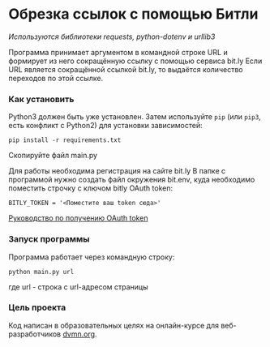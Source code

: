# Обрезка ссылок с помощью Битли
_Используются библиотеки requests, python-dotenv и urllib3_

Программа принимает аргументом в командной строке URL и формирует из него сокращённую ссылку с помощью сервиса bit.ly
Если URL является сокращённой ссылкой bit.ly, то выдаётся количество переходов по этой ссылке.

### Как установить

Python3 должен быть уже установлен. 
Затем используйте `pip` (или `pip3`, есть конфликт с Python2) для установки зависимостей:
```
pip install -r requirements.txt
```

Скопируйте файл main.py

Для работы необходима регистрация на сайте bit.ly
В папке с программой нужно создать файл окружения bit.env, куда необходимо поместить строчку с ключом bitly OAuth token:
```
BITLY_TOKEN = '<Поместите ваш token сюда>'
```
[Руководство по получению OAuth token](https://support.bitly.com/hc/en-us/articles/230647907-How-do-I-generate-an-OAuth-access-token-for-the-Bitly-API-)

### Запуск программы

Программа работает через командную строку:

```
python main.py url
```
где url - строка с url-адресом страницы

### Цель проекта

Код написан в образовательных целях на онлайн-курсе для веб-разработчиков [dvmn.org](https://dvmn.org/).

